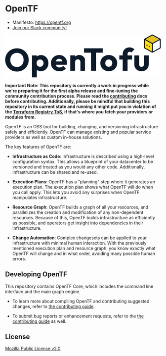 # OpenTF

- Manifesto: https://opentf.org
- [Join our Slack community!](https://join.slack.com/t/slack-9uv6202/shared_invite/zt-22ifsm1t2-AF6cL0cOdzivP8E~4deDJA)

<img alt="OpenTF" src="https://raw.githubusercontent.com/opentffoundation/brand-artifacts/main/full/transparent/SVG/on-light.svg" width="600px">

**Important Note: This repository is currently a work in progress while we're preparing it for the first alpha release and fine-tuning the community contribution process. Please read the [contributing](CONTRIBUTING.md) docs before contributing. Additionally, please be mindful that building this repository in its current state and running it might put you in violation of the [Terraform Registry ToS](https://web.archive.org/web/https://registry.terraform.io/terms), if that's where you fetch your providers or modules from.**

OpenTF is an OSS tool for building, changing, and versioning infrastructure safely and efficiently. OpenTF can manage existing and popular service providers as well as custom in-house solutions.

The key features of OpenTF are:

- **Infrastructure as Code**: Infrastructure is described using a high-level configuration syntax. This allows a blueprint of your datacenter to be versioned and treated as you would any other code. Additionally, infrastructure can be shared and re-used.

- **Execution Plans**: OpenTF has a "planning" step where it generates an execution plan. The execution plan shows what OpenTF will do when you call apply. This lets you avoid any surprises when OpenTF manipulates infrastructure.

- **Resource Graph**: OpenTF builds a graph of all your resources, and parallelizes the creation and modification of any non-dependent resources. Because of this, OpenTF builds infrastructure as efficiently as possible, and operators get insight into dependencies in their infrastructure.

- **Change Automation**: Complex changesets can be applied to your infrastructure with minimal human interaction. With the previously mentioned execution plan and resource graph, you know exactly what OpenTF will change and in what order, avoiding many possible human errors.

## Developing OpenTF

This repository contains OpenTF Core, which includes the command line interface and the main graph engine.

- To learn more about compiling OpenTF and contributing suggested changes, refer to [the contributing guide](CONTRIBUTING.md).

- To submit bug reports or enhancement requests, refer to the [the contributing guide](CONTRIBUTING.md) as well.

## License

[Mozilla Public License v2.0](https://github.com/opentffoundation/opentf/blob/main/LICENSE)
